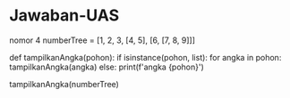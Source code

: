# Jawaban-UAS
nomor 4
numberTree = [1, 2, 3, [4, 5], [6, [7, 8, 9]]]

def tampilkanAngka(pohon):
    if isinstance(pohon, list):
        for angka in pohon:
            tampilkanAngka(angka)
    else:
        print(f'angka {pohon}')

tampilkanAngka(numberTree)

